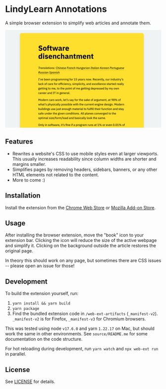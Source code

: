 # LindyLearn Annotations

A simple browser extension to simplify web articles and annotate them.

![Alt Text](./media/screenshot1.png)

## Features

-   Rewrites a website's CSS to use mobile styles even at larger viewports. This usually increases readability since column widths are shorter and margins smaller.
-   Simplifies pages by removing headers, sidebars, banners, or any other HTML elements not related to the content.
-   More to come :)

<!-- -   Take notes and highlight ideas on articles right in your browser, then synchronize them to your notes app. Uses your existing [hypothes.is](https://web.hypothes.is) account to save annotations.
-   One click for everything: simply selecting text creates a highlight, editing a note updates it, there's a switch to make annotations public or private.
-   The annotation sidebar stays open, so you always see all your in-progress notes while reading.
-   In addition to public web annotations, the extension also shows inline quote comments parsed from Hacker News. -->

## Installation

Install the extension from the [Chrome Web Store](https://chrome.google.com/webstore/detail/lindylearn-annotations/ibckhpijbdmdobhhhodkceffdngnglpk) or [Mozilla Add-on Store](https://addons.mozilla.org/en-GB/firefox/addon/lindylearn-annotations/).

## Usage

After installing the browser extension, move the "book" icon to your extension bar. Clicking the icon will reduce the size of the active webpage and simplify it. Clicking on the background outside the article restores the original page.

In theory this should work on any page, but sometimes there are CSS issues -- please open an issue for those!

<!-- The extension sidebar shows public web annotations and quote comments from Hacker News. If you link your [hypothes.is](https://web.hypothes.is) account it also shows your private annotations and highlights. On many older articles there will be graph of social references to that link over time.

If you're logged in and the annotations sidebar is open, selecting any text on the webpage will create a private highlight. Optionally you can add a note or tags separated by `", "`. All edits are automatically synchronized with your hypothes.is account. If you want to talk about one of your notes, make it public by toggling the switch on that annotation. -->

## Development

To build the extension yourself, run:

1. `yarn install && yarn build`
2. `yarn package`
3. Find the bundled extension code in `/web-ext-artifacts` (`_manifest-v2`). `_manifest-v2` is for Firefox, `_manifest-v3` for Chromium browsers.

This was tested using node `v17.6.0` and yarn `1.22.17` on Mac, but should work the same in other environments. See `source/README.me` for some documentation on the code structure.

For hot reloading during development, run `yarn watch` and `npx web-ext run` in parallel.

## License

<!-- This project is a simplified rewrite of the official Hypothes.is browser extension. It uses a few code pieces of it, particularly the "annotator" component to anchor text on webpages.  -->

See [LICENSE](https://github.com/lindylearn/annotations/blob/main/LICENCE) for details.
